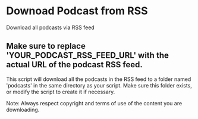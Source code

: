 # Downoad Podcast from RSS
Download all podcasts via RSS feed


## Make sure to replace 'YOUR_PODCAST_RSS_FEED_URL' with the actual URL of the podcast RSS feed.

This script will download all the podcasts in the RSS feed to a folder named 'podcasts' in the same directory as your script. Make sure this folder exists, or modify the script to create it if necessary.

Note: Always respect copyright and terms of use of the content you are downloading.
